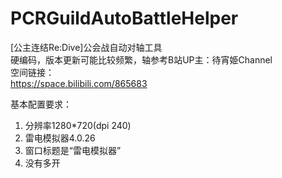 # PCRGuildAutoBattleHelper
[公主连结Re:Dive]公会战自动对轴工具   
硬编码，版本更新可能比较频繁，轴参考B站UP主：待宵姫Channel   
空间链接：   
https://space.bilibili.com/865683   

基本配置要求：   
1. 分辨率1280*720(dpi 240)   
2. 雷电模拟器4.0.26   
3. 窗口标题是“雷电模拟器”   
4. 没有多开